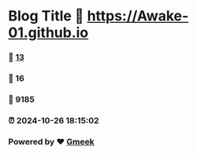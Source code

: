 # Blog Title :link: https://Awake-01.github.io 
### :page_facing_up: [13](https://Awake-01.github.io/tag.html) 
### :speech_balloon: 16 
### :hibiscus: 9185 
### :alarm_clock: 2024-10-26 18:15:02 
### Powered by :heart: [Gmeek](https://github.com/Meekdai/Gmeek)
